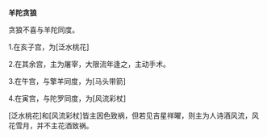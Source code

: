 **羊陀贪狼**

贪狼不喜与羊陀同度。

1.在亥子宫，为[泛水桃花]

2.在其余宫，主为屠宰，大限流年逢之，主动手术。

3.在午宫，与擎羊同度，为[马头带箭]

4.在寅宫，与陀罗同度，为[风流彩杖]

[泛水桃花]和[风流彩杖]皆主因色致祸，但若见吉星祥曜，则主为人诗酒风流，风花雪月，并不主花酒致祸。